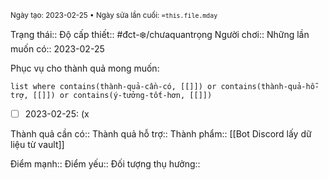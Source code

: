 <sub>Ngày tạo: 2023-02-25 •  Ngày sửa lần cuối: `=this.file.mday`</sub>

Trạng thái::
Độ cấp thiết:: #đct-❄️/chưaquantrọng
Người chơi::
Những lần muốn có:: 2023-02-25

Phục vụ cho thành quả mong muốn:
```dataview
list where contains(thành-quả-cần-có, [[]]) or contains(thành-quả-hỗ-trợ, [[]]) or contains(ý-tưởng-tốt-hơn, [[]]) 
```

- [ ] 2023-02-25:  (x

Thành quả cần có::
Thành quả hỗ trợ::
Thành phẩm:: [[Bot Discord lấy dữ liệu từ vault]]

Điểm mạnh::
Điểm yếu::
Đối tượng thụ hưởng::

